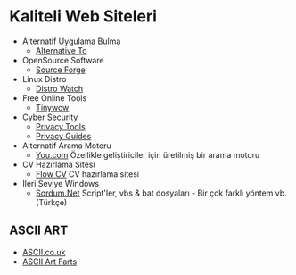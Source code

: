 # Kaliteli Web Siteleri
- Alternatif Uygulama Bulma
  * [Alternative To](https://alternativeto.net/) 
- OpenSource Software
  * [Source Forge](https://sourceforge.net/)
- Linux Distro
  * [Distro Watch](https://distrowatch.com/)
- Free Online Tools
  * [Tinywow](https://tinywow.com/) 
- Cyber Security
  * [Privacy Tools](https://www.privacytools.io/)
  * [Privacy Guides](https://www.privacyguides.org/)
- Alternatif Arama Motoru
  * [You.com](https://you.com) Özellikle geliştiriciler için üretilmiş bir arama motoru
- CV Hazırlama  Sitesi
  * [Flow CV](https://flowcv.com/) CV hazırlama sitesi
- İleri Seviye Windows
  * [Sordum.Net](https://www.sordum.net/) Script'ler, vbs & bat dosyaları - Bir çok farklı yöntem vb. (Türkçe)

## ASCII ART
- [ASCII.co.uk](https://ascii.co.uk/)
- [ASCII Art Farts](http://www.asciiartfarts.com/)
